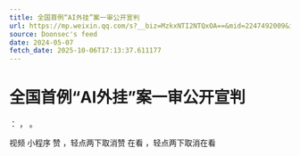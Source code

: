 ```yaml
---
title: 全国首例“AI外挂”案一审公开宣判
url: https://mp.weixin.qq.com/s?__biz=MzkxNTI2NTQxOA==&mid=2247492009&idx=3&sn=5fd2cfea966ba8c9e781399f3127ecf2
source: Doonsec's feed
date: 2024-05-07
fetch_date: 2025-10-06T17:13:37.611177
---
```


# 全国首例“AI外挂”案一审公开宣判

：
，
。

视频
小程序
赞
，轻点两下取消赞
在看
，轻点两下取消在看